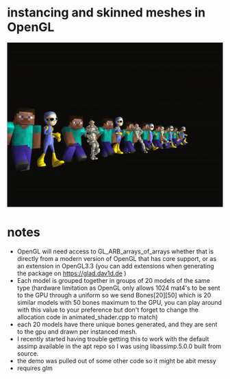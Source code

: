 # instancing and skinned meshes in OpenGL

![alt text](https://github.com/jackw1111/instanced-skinned-mesh/blob/master/instancing.png?raw=true)

# notes

- OpenGL will need access to GL_ARB_arrays_of_arrays whether that is directly from a modern version of
OpenGL that has core support, or as an extension in OpenGL3.3 (you can add extensions when generating the package on https://glad.dav1d.de )
- Each model is grouped together in groups of 20 models of the same type (hardware limitation as OpenGL only allows 1024 mat4's to be sent to the GPU through a uniform so we send Bones[20][50] which is 20 similar models with 50 bones maximum to the GPU, you can play around with this value to your preference but don't forget to change the allocation code in animated_shader.cpp to match)
- each 20 models have there unique bones generated, and they are sent to the gpu and drawn per instanced mesh.
- I recently started having trouble getting this to work with the default assimp available in the apt repo so I was using libassimp.5.0.0 built from source.
- the demo was pulled out of some other code so it might be abit messy
- requires glm
